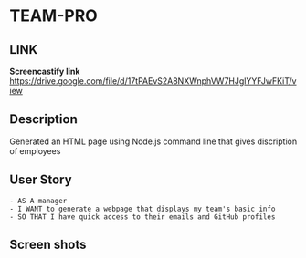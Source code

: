 # TEAM-PRO

## LINK

**Screencastify link** https://drive.google.com/file/d/17tPAEvS2A8NXWnphVW7HJglYYFJwFKiT/view

## Description
Generated an HTML page using Node.js command line that gives discription of employees

## User Story
```
- AS A manager
- I WANT to generate a webpage that displays my team's basic info
- SO THAT I have quick access to their emails and GitHub profiles
```

## Screen shots






